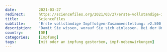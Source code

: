```yaml
---
date:          2021-03-27
redirect:      https://sciencefiles.org/2021/03/27/erste-vollstandige-impffolgen-zusammenstellung-2-500-tote-nach-impfung-mit-bnt162b2-comirnaty-nebenwirkungen-fullen-124-seiten/
title:         ScienceFiles
subtitle:      'Erste vollständige Impffolgen-Zusammenstellung: >2.500 Tote nach Impfung mit BNT162b2/Comirnaty: Nebenwirkungen füllen 124 Seiten !'
description:   'Damit Sie wissen, worauf Sie sich einlassen. Bei der University of Uppsala wird eine Datenbank geführt, in der ALLE unerwünschten Nebenwirkungen gesammelt werden, die sich als Reaktion auf bestimmte Medikamente einstellen. Wir haben die LANGE, die sehr lange Liste der Nebenwirkungen auf eine Impfung mit BNT162b2/Cominarty, dem Impfstoff von Pfizer/Biontech, zusammengestellt und dabei unseren Browser…'
country:       [DE]
categories:    [Impfung]
tags:          [mit oder an impfung gestorben, impf-nebenwirkungen]
---
```

